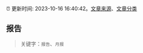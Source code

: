 :alarm_clock: 更新时间: 2023-10-16 16:40:42。[文章来源](/README.md)、[文章分类](/TAGS.md)

## 报告


> 关键字：`报告`、`月报`



